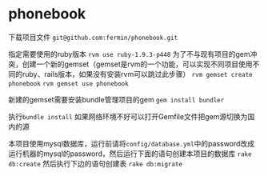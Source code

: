 phonebook
=========
下载项目文件
`git@github.com:fermin/phonebook.git`

指定需要使用的ruby版本
`rvm use ruby-1.9.3-p448`
为了不与现有项目的gem冲突，创建一个新的gemset（gemset是rvm的一个功能，可以实现不同项目使用不同的ruby、rails版本，如果没有安装rvm可以跳过此步骤）
`rvm gemset create phonebook`
`rvm gemset use phonebook`

新建的gemset需要安装bundle管理项目的gem
`gem install bundler`

执行`bundle install`
如果网络环境不好可以打开Gemfile文件把gem源切换为国内的源

本项目使用mysql数据库，运行前请将`config/database.yml`中的password改成运行机器的mysql的password，然后运行下面的语句创建本项目的数据库
`rake db:create`
然后执行下边的语句创建表
`rake db:migrate`
